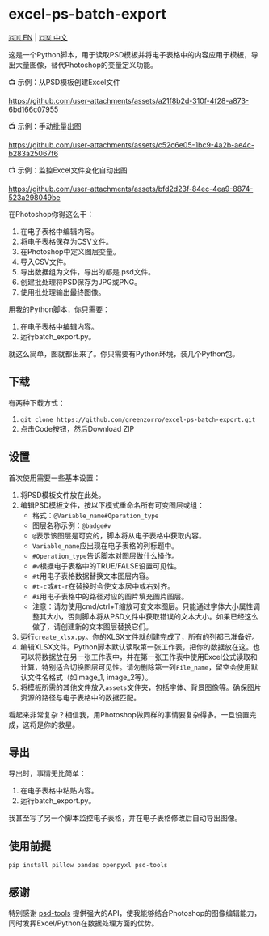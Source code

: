 # excel-ps-batch-export

[🇬🇧 EN](https://github.com/greenzorro/excel-ps-batch-export/blob/main/README.md) | [🇨🇳 中文](https://github.com/greenzorro/excel-ps-batch-export/blob/main/README_ZH_CN.md)

这是一个Python脚本，用于读取PSD模板并将电子表格中的内容应用于模板，导出大量图像，替代Photoshop的变量定义功能。

📺 示例：从PSD模板创建Excel文件

https://github.com/user-attachments/assets/a21f8b2d-310f-4f28-a873-6bd166c07955

📺 示例：手动批量出图

https://github.com/user-attachments/assets/c52c6e05-1bc9-4a2b-ae4c-b283a25067f6

📺 示例：监控Excel文件变化自动出图

https://github.com/user-attachments/assets/bfd2d23f-84ec-4ea9-8874-523a298049be

在Photoshop你得这么干：

1. 在电子表格中编辑内容。
2. 将电子表格保存为CSV文件。
3. 在Photoshop中定义图层变量。
4. 导入CSV文件。
5. 导出数据组为文件，导出的都是.psd文件。
6. 创建批处理将PSD保存为JPG或PNG。
7. 使用批处理输出最终图像。

用我的Python脚本，你只需要：

1. 在电子表格中编辑内容。
2. 运行batch_export.py。

就这么简单，图就都出来了。你只需要有Python环境，装几个Python包。

## 下载

有两种下载方式：

1. `git clone https://github.com/greenzorro/excel-ps-batch-export.git`
2. 点击Code按钮，然后Download ZIP

## 设置

首次使用需要一些基本设置：

1. 将PSD模板文件放在此处。
2. 编辑PSD模板文件，按以下模式重命名所有可变图层或组：
    - 格式：`@Variable_name#Operation_type`
    - 图层名称示例：`@badge#v`
    - `@`表示该图层是可变的，脚本将从电子表格中获取内容。
    - `Variable_name`应出现在电子表格的列标题中。
    - `#Operation_type`告诉脚本对图层做什么操作。
    - `#v`根据电子表格中的TRUE/FALSE设置可见性。
    - `#t`用电子表格数据替换文本图层内容。
    - `#t-c`或`#t-r`在替换时会使文本居中或右对齐。
    - `#i`用电子表格中的路径对应的图片填充图片图层。
    - 注意：请勿使用cmd/ctrl+T缩放可变文本图层。只能通过字体大小属性调整其大小，否则脚本将从PSD文件中获取错误的文本大小。如果已经这么做了，请创建新的文本图层替换它们。
3. 运行`create_xlsx.py`。你的XLSX文件就创建完成了，所有的列都已准备好。
4. 编辑XLSX文件。Python脚本默认读取第一张工作表，把你的数据放在这。也可以将数据放在另一张工作表中，并在第一张工作表中使用Excel公式读取和计算，特别适合切换图层可见性。请勿删除第一列`File_name`，留空会使用默认文件名格式（如image_1, image_2等）。
5. 将模板所需的其他文件放入`assets`文件夹，包括字体、背景图像等。确保图片资源的路径与电子表格中的数据匹配。

看起来非常复杂？相信我，用Photoshop做同样的事情要复杂得多。一旦设置完成，这将是你的救星。

## 导出

导出时，事情无比简单：

1. 在电子表格中粘贴内容。
2. 运行batch_export.py。

我甚至写了另一个脚本监控电子表格，并在电子表格修改后自动导出图像。

## 使用前提

```
pip install pillow pandas openpyxl psd-tools
```

## 感谢

特别感谢 [psd-tools](https://github.com/psd-tools/psd-tools) 提供强大的API，使我能够结合Photoshop的图像编辑能力，同时发挥Excel/Python在数据处理方面的优势。
